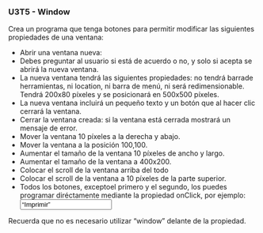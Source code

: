 ### U3T5 - Window
Crea un programa que tenga botones para permitir modificar las siguientes propiedades de una  ventana:

* Abrir una ventana nueva:
* Debes preguntar al usuario si está de acuerdo o no, y solo si acepta se abrirá la nueva ventana.
* La nueva ventana tendrá las siguientes propiedades: no tendrá barrade herramientas, ni location, ni barra de  menú, ni será redimensionable. Tendrá 200x80 píxeles y se posicionará en 500x500 píxeles.
* La nueva ventana incluirá un pequeño texto y un botón que al hacer clic cerrará la ventana.
* Cerrar la ventana creada: si la ventana está cerrada mostrará un mensaje de error.
* Mover la ventana 10 píxeles a la derecha y abajo.
* Mover la ventana a la posición 100,100.
* Aumentar el tamaño de la ventana 10 píxeles de ancho y largo.
* Aumentar el tamaño de la ventana a 400x200.
* Colocar el scroll de la ventana arriba del todo
* Colocar el scroll de la ventana a 10 píxeles de la parte superior.
* Todos los botones, exceptoel primero y el segundo, los puedes programar diréctamente mediante la  propiedad onClick, por ejemplo:<input type=“button” value=“Imprimir” onClick=“print()”/>

Recuerda que no es necesario utilizar “window” delante de la propiedad.
